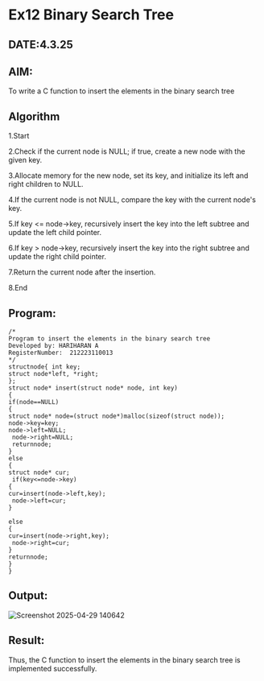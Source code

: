 # Ex12 Binary Search Tree
## DATE:4.3.25
## AIM:
To write a C function to insert the elements in the binary search tree

## Algorithm
1.Start

2.Check if the current node is NULL; if true, create a new node with the given key.

3.Allocate memory for the new node, set its key, and initialize its left and right children to NULL.

4.If the current node is not NULL, compare the key with the current node's key.

5.If key <= node->key, recursively insert the key into the left subtree and update the left child pointer.

6.If key > node->key, recursively insert the key into the right subtree and update the right child pointer.

7.Return the current node after the insertion.

8.End

## Program:
```
/*
Program to insert the elements in the binary search tree
Developed by: HARIHARAN A
RegisterNumber:  212223110013
*/
structnode{ int key;
struct node*left, *right;
};
struct node* insert(struct node* node, int key)
{
if(node==NULL)
{
struct node* node=(struct node*)malloc(sizeof(struct node));
node->key=key;
node->left=NULL;
 node->right=NULL;
 returnnode;
}
else
{
struct node* cur;
 if(key<=node->key)
{
cur=insert(node->left,key);
 node->left=cur;
}
 
else
{
cur=insert(node->right,key);
 node->right=cur;
}
returnnode;
}
}

```

## Output:
![Screenshot 2025-04-29 140642](https://github.com/user-attachments/assets/b883fe30-2634-4bce-92d1-64f9b2021cd7)



## Result:
Thus, the C function to insert the elements in the binary search tree is implemented successfully.
